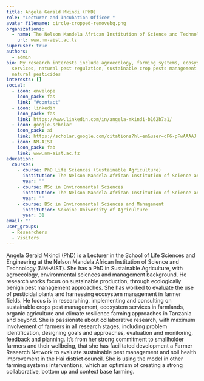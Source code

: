 ```yaml
---
title: Angela Gerald Mkindi (PhD)
role: "Lecturer and Incubation Officer "
avatar_filename: circle-cropped-removebg.png
organizations:
  - name: The Nelson Mandela African Institution of Science and Technology
    url: www.nm-aist.ac.tz
superuser: true
authors:
  - admin
bio: My research interests include agroecology, farming systems, ecosystem
  services, natural pest regulation, sustainable crop pests management and
  natural pesticides
interests: []
social:
  - icon: envelope
    icon_pack: fas
    link: "#contact"
  - icon: linkedin
    icon_pack: fas
    link: https://www.linkedin.com/in/angela-mkindi-b162b7a1/
  - icon: google-scholar
    icon_pack: ai
    link: https://scholar.google.com/citations?hl=en&user=dF6-pFwAAAAJ
  - icon: NM-AIST
    icon_pack: fab
    link: www.nm-aist.ac.tz
education:
  courses:
    - course: PhD Life Sciences (Sustainable Agriculture)
      institution: The Nelson Mandela African Institution of Science and Technology
      year: ""
    - course: MSc in Environmental Sciences
      institution: The Nelson Mandela African Institution of Science and Technology
      year: ""
    - course: BSc in Environmental Sciences and Management
      institution: Sokoine University of Agriculture
      year: 31
email: ""
user_groups:
  - Researchers
  - Visitors
---
```

Angela Gerald Mkindi (PhD) is a Lecturer in the School of Life Sciences and Engineering at the Nelson Mandela African Institution of Science and Technology (NM-AIST). She has a PhD in Sustainable Agriculture, with agroecology, environmental sciences and management background. He research works focus on sustainable production, through ecologically benign pest management approaches. She has worked to evaluate the use of pesticidal plants and harnessing ecosystem management in farmer fields. He focus is in researching, implementing and consulting on sustainable crops pest management, ecosystem services in farmlands, organic agriculture and climate resilience farming approaches in Tanzania and beyond. She is passionate about collaborative research, with maximum involvement of farmers in all research stages, including problem identification, designing goals and approaches, evaluation and monitoring, feedback and planning. It’s from her strong commitment to smallholder farmers and their wellbeing, that she has facilitated development a Farmer Research Network to evaluate sustainable pest management and soil health improvement in the Hai district council. She is using the model in other farming systems interventions, which an optimism of creating a strong collaborative, bottom up and context base farming.